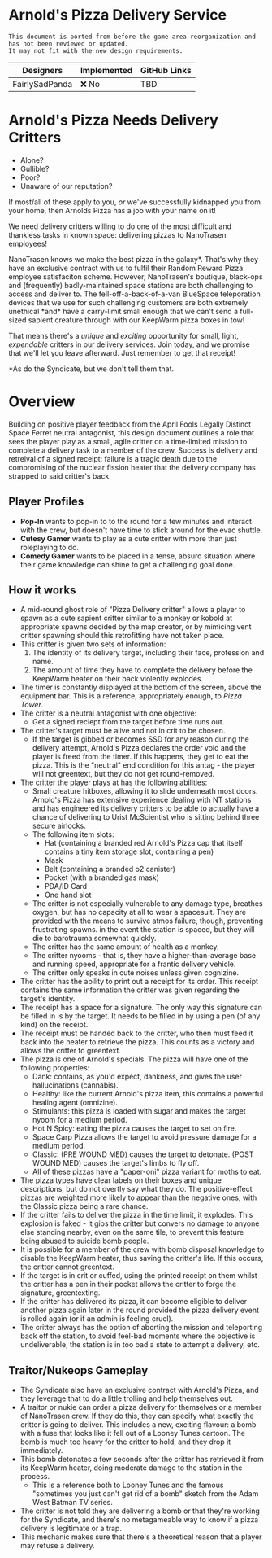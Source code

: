 # Arnold's Pizza Delivery Service
```admonish warning "Attention: Legacy Documentation!"
This document is ported from before the game-area reorganization and has not been reviewed or updated.
It may not fit with the new design requirements.
```

| Designers      | Implemented | GitHub Links |
| -------------- | ----------- | ------------ |
| FairlySadPanda | :x: No      | TBD          |

# Arnold's Pizza Needs Delivery Critters

- Alone?
- Gullible?
- Poor?
- Unaware of our reputation?

If most/all of these apply to you, _or_ we've successfully kidnapped you from your home, then Arnolds Pizza has a job with your name on it!

We need delivery critters willing to do one of the most difficult and thankless tasks in known space: delivering pizzas to NanoTrasen employees!

NanoTrasen knows we make the best pizza in the galaxy*. That's why they have an exclusive contract with us to fulfil their Random Reward Pizza employee satisfaciton scheme. However, NanoTrasen's boutique, black-ops and (frequently) badly-maintained space stations are both challenging to access and deliver to. The fell-off-a-back-of-a-van BlueSpace teleporation devices that we use for such challenging customers are both extremely unethical *and\* have a carry-limit small enough that we can't send a full-sized sapient creature through with our KeepWarm pizza boxes in tow!

That means there's a _unique_ and _exciting_ opportunity for small, light, _expendable_ critters in our delivery services. Join today, and we promise that we'll let you leave afterward. Just remember to get that receipt!

\*As do the Syndicate, but we don't tell them that.

# Overview

Building on positive player feedback from the April Fools Legally Distinct Space Ferret neutral antagonist, this design document outlines a role that sees the player play as a small, agile critter on a time-limited mission to complete a delivery task to a member of the crew. Success is delivery and retreival of a signed receipt: failure is a tragic death due to the compromising of the nuclear fission heater that the delivery company has strapped to said critter's back.

## Player Profiles

- **Pop-In** wants to pop-in to to the round for a few minutes and interact with the crew, but doesn't have time to stick around for the evac shuttle.
- **Cutesy Gamer** wants to play as a cute critter with more than just roleplaying to do.
- **Comedy Gamer** wants to be placed in a tense, absurd situation where their game knowledge can shine to get a challenging goal done.

## How it works

- A mid-round ghost role of "Pizza Delivery critter" allows a player to spawn as a cute sapient critter similar to a monkey or kobold at appropriate spawns decided by the map creator, or by mimicing vent critter spawning should this retrofitting have not taken place.
- This critter is given two sets of information:
  1. The identity of its delivery target, including their face, profession and name.
  2. The amount of time they have to complete the delivery before the KeepWarm heater on their back violently explodes.
- The timer is constantly displayed at the bottom of the screen, above the equipment bar. This is a reference, appropriately enough, to _Pizza Tower_.
- The critter is a neutral antagonist with one objective:
  - Get a signed reciept from the target before time runs out.
- The critter's target must be alive and not in crit to be chosen.
  - If the target is gibbed or becomes SSD for any reason during the delivery attempt, Arnold's Pizza declares the order void and the player is freed from the timer. If this happens, they get to eat the pizza. This is the "neutral" end condition for this antag - the player will not greentext, but they do not get round-removed.
- The critter the player plays at has the following abilities:
  - Small creature hitboxes, allowing it to slide underneath most doors. Arnold's Pizza has extensive experience dealing with NT stations and has engineered its delivery critters to be able to actually have a chance of delivering to Urist McScientist who is sitting behind three secure airlocks.
  - The following item slots:
    - Hat (containing a branded red Arnold's Pizza cap that itself contains a tiny item storage slot, containing a pen)
    - Mask
    - Belt (containing a branded o2 canister)
    - Pocket (with a branded gas mask)
    - PDA/ID Card
    - One hand slot
  - The critter is not especially vulnerable to any damage type, breathes oxygen, but has no capacity at all to wear a spacesuit. They are provided with the means to survive atmos failure, though, preventing frustrating spawns.
    in the event the station is spaced, but they will die to barotrauma somewhat quickly.
  - The critter has the same amount of health as a monkey.
  - The critter nyooms - that is, they have a higher-than-average base and running speed, appropriate for a frantic delivery vehicle.
  - The critter only speaks in cute noises unless given cognizine.
- The critter has the ability to print out a receipt for its order. This receipt contains the same information the critter was given regarding the target's identity.
- The receipt has a space for a signature. The only way this signature can be filled in is by the target. It needs to be filled in by using a pen (of any kind) on the receipt.
- The receipt must be handed back to the critter, who then must feed it back into the heater to retrieve the pizza. This counts as a victory and allows the critter to greentext.
- The pizza is one of Arnold's specials. The pizza will have one of the following properties:
  - Dank: contains, as you'd expect, dankness, and gives the user hallucinations (cannabis).
  - Healthy: like the current Arnold's pizza item, this contains a powerful healing agent (omnizine).
  - Stimulants: this pizza is loaded with sugar and makes the target nyoom for a medium period.
  - Hot N Spicy: eating the pizza causes the target to set on fire.
  - Space Carp Pizza allows the target to avoid pressure damage for a medium period.
  - Classic: (PRE WOUND MED) causes the target to detonate. (POST WOUND MED) causes the target's limbs to fly off.
  - All of these pizzas have a "paper-oni" pizza variant for moths to eat.
- The pizza types have clear labels on their boxes and unique descriptions, but do not overtly say what they do. The positive-effect pizzas are weighted more likely to appear than the negative ones, with the Classic pizza being a rare chance.
- If the critter fails to deliver the pizza in the time limit, it explodes. This explosion is faked - it gibs the critter but convers no damage to anyone else standing nearby, even on the same tile, to prevent this feature being abused to suicide bomb people.
- It is possible for a member of the crew with bomb disposal knowledge to disable the KeepWarm heater, thus saving the critter's life. If this occurs, the critter cannot greentext.
- If the target is in crit or cuffed, using the printed receipt on them whilst the critter has a pen in their pocket allows the critter to forge the signature, greentexting.
- If the critter has delivered its pizza, it can become eligible to deliver another pizza again later in the round provided the pizza delivery event is rolled again (or if an admin is feeling cruel).
- The critter always has the option of aborting the mission and teleporting back off the station, to avoid feel-bad moments where the objective is undeliverable, the station is in too bad a state to attempt a delivery, etc.

## Traitor/Nukeops Gameplay

- The Syndicate also have an exclusive contract with Arnold's Pizza, and they leverage that to do a little trolling and help themselves out.
- A traitor or nukie can order a pizza delivery for themselves or a member of NanoTrasen crew. If they do this, they can specify what exactly the critter is going to deliver. This includes a new, exciting flavour: a bomb with a fuse that looks like it fell out of a Looney Tunes cartoon. The bomb is much too heavy for the critter to hold, and they drop it immediately.
- This bomb detonates a few seconds after the critter has retrieved it from its KeepWarm heater, doing moderate damage to the station in the process.
  - This is a reference both to Looney Tunes and the famous "sometimes you just can't get rid of a bomb" sketch from the Adam West Batman TV series.
- The critter is not told they are delivering a bomb or that they're working for the Syndicate, and there's no metagameable way to know if a pizza delivery is legitimate or a trap.
- This mechanic makes sure that there's a theoretical reason that a player may refuse a delivery.
